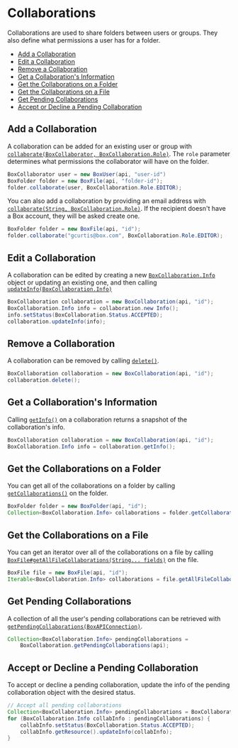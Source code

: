 Collaborations
==============

Collaborations are used to share folders between users or groups. They also
define what permissions a user has for a folder.

* [Add a Collaboration](#add-a-collaboration)
* [Edit a Collaboration](#edit-a-collaboration)
* [Remove a Collaboration](#remove-a-collaboration)
* [Get a Collaboration's Information](#get-a-collaborations-information)
* [Get the Collaborations on a Folder](#get-the-collaborations-on-a-folder)
* [Get the Collaborations on a File](#get-the-collaborations-on-a-file)
* [Get Pending Collaborations](#get-pending-collaborations)
* [Accept or Decline a Pending Collaboration](#accept-or-decline-a-pending-collaboration)

Add a Collaboration
-------------------

A collaboration can be added for an existing user or group with
[`collaborate(BoxCollaborator, BoxCollaboration.Role)`][collaborate1]. The
`role` parameter determines what permissions the collaborator will have on the
folder.

```java
BoxCollaborator user = new BoxUser(api, "user-id")
BoxFolder folder = new BoxFile(api, "folder-id");
folder.collaborate(user, BoxCollaboration.Role.EDITOR);
```

You can also add a collaboration by providing an email address with
[`collaborate(String, BoxCollaboration.Role)`][collaborate2]. If the recipient
doesn't have a Box account, they will be asked create one.

```java
BoxFolder folder = new BoxFile(api, "id");
folder.collaborate("gcurtis@box.com", BoxCollaboration.Role.EDITOR);
```

[collaborate1]: http://opensource.box.com/box-java-sdk/javadoc/com/box/sdk/BoxFolder.html#collaborate-com.box.sdk.BoxCollaborator-com.box.sdk.BoxCollaboration.Role-
[collaborate2]: http://opensource.box.com/box-java-sdk/javadoc/com/box/sdk/BoxFolder.html#collaborate-java.lang.String-com.box.sdk.BoxCollaboration.Role-

Edit a Collaboration
--------------------

A collaboration can be edited by creating a new
[`BoxCollaboration.Info`][box-collaboration-info] object or updating an existing
one, and then calling [`updateInfo(BoxCollaboration.Info)`][update-info]

```java
BoxCollaboration collaboration = new BoxCollaboration(api, "id");
BoxCollaboration.Info info = collaboration.new Info();
info.setStatus(BoxCollaboration.Status.ACCEPTED);
collaboration.updateInfo(info);
```

[box-collaboration-info]: http://opensource.box.com/box-java-sdk/javadoc/com/box/sdk/BoxCollaboration.Info.html
[update-info]: http://opensource.box.com/box-java-sdk/javadoc/com/box/sdk/BoxCollaboration.html#updateInfo-com.box.sdk.BoxCollaboration.Info-

Remove a Collaboration
----------------------

A collaboration can be removed by calling [`delete()`][delete].

```java
BoxCollaboration collaboration = new BoxCollaboration(api, "id");
collaboration.delete();
```

[delete]: http://opensource.box.com/box-java-sdk/javadoc/com/box/sdk/BoxCollaboration.html#delete--

Get a Collaboration's Information
---------------------------------

Calling [`getInfo()`][get-info] on a collaboration returns a snapshot of the
collaboration's info.

```java
BoxCollaboration collaboration = new BoxCollaboration(api, "id");
BoxCollaboration.Info info = collaboration.getInfo();
```

[get-info]: http://opensource.box.com/box-java-sdk/javadoc/com/box/sdk/BoxCollaboration.html#getInfo--

Get the Collaborations on a Folder
----------------------------------

You can get all of the collaborations on a folder by calling
[`getCollaborations()`][get-collaborations] on the folder.

```java
BoxFolder folder = new BoxFolder(api, "id");
Collection<BoxCollaboration.Info> collaborations = folder.getCollaborations();
```

[get-collaborations]: http://opensource.box.com/box-java-sdk/javadoc/com/box/sdk/BoxFolder.html#getCollaborations--

Get the Collaborations on a File
--------------------------------

You can get an iterator over all of the collaborations on a file by calling
[`BoxFile#getAllFileCollaborations(String... fields)`][get-collaborations-file]
on the file.

```java
BoxFile file = new BoxFile(api, "id");
Iterable<BoxCollaboration.Info> collaborations = file.getAllFileCollaborations();
```

[get-collaborations-file]: http://opensource.box.com/box-java-sdk/javadoc/com/box/sdk/BoxFile.html#getAllFileCollaborations-java.lang.String...-

Get Pending Collaborations
--------------------------

A collection of all the user's pending collaborations can be retrieved with
[`getPendingCollaborations(BoxAPIConnection)`][get-pending-collaborations].

```java
Collection<BoxCollaboration.Info> pendingCollaborations =
    BoxCollaboration.getPendingCollaborations(api);
```

[get-pending-collaborations]: http://opensource.box.com/box-java-sdk/javadoc/com/box/sdk/BoxCollaboration.html#getPendingCollaborations-com.box.sdk.BoxAPIConnection-

Accept or Decline a Pending Collaboration
-----------------------------------------

To accept or decline a pending collaboration, update the info of the pending collaboration object
with the desired status.

```java
// Accept all pending collaborations
Collection<BoxCollaboration.Info> pendingCollaborations = BoxCollaboration.getPendingCollaborations(api);
for (BoxCollaboration.Info collabInfo : pendingCollaborations) {
    collabInfo.setStatus(BoxCollaboration.Status.ACCEPTED);
    collabInfo.getResource().updateInfo(collabInfo);
}
```

